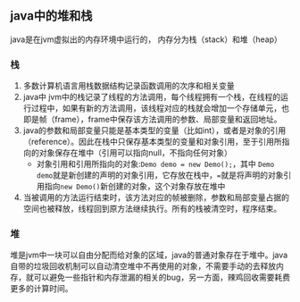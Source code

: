 ## java中的堆和栈
java是在jvm虚拟出的内存环境中运行的， 内存分为栈（stack）和堆（heap）
### 栈
1. 多数计算机语言用栈数据结构记录函数调用的次序和相关变量
2. java中 jvm中的栈记录了线程的方法调用，每个线程拥有一个栈，在线程的运行过程中，如果有新的方法调用，该线程对应的栈就会增加一个存储单元，也即是帧（frame），frame中保存该方法调用的参数、局部变量和返回地址。
3. java的参数和局部变量只能是基本类型的变量（比如int），或者是对象的引用（reference）。因此在栈中只保存基本类型的变量和对象引用，至于引用所指向的对象保存在堆中（引用可以指向null，不指向任何对象）
    - 对象引用和引用所指向的对象:`Demo demo = new Demo();`，其中 `Demo demo`就是新创建的声明的对象引用，它存放在栈中，` = `就是将声明的对象引用指向`new Demo()`新创建的对象，这个对象存放在堆中
4. 当被调用的方法运行结束时，该方法对应的帧被删除，参数和局部变量占据的空间也被释放，线程回到原方法继续执行。所有的栈被清空时，程序结束。

### 堆
堆是jvm中一块可以自由分配而给对象的区域，java的普通对象存在于堆中。java自带的垃圾回收机制可以自动清空堆中不再使用的对象，不需要手动的去释放内存，就可以避免一些指针和内存泄漏的相关的bug，另一方面，辣鸡回收需要耗费更多的计算时间。